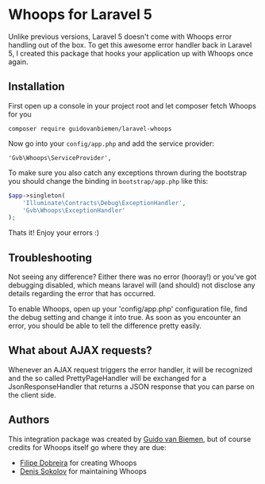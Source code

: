 # Whoops for Laravel 5

Unlike previous versions, Laravel 5 doesn't come with Whoops error handling
out of the box. To get this awesome error handler back in Laravel 5, I
created this package that hooks your application up with Whoops once again.

## Installation

First open up a console in your project root and let composer fetch Whoops
for you
```
composer require guidovanbiemen/laravel-whoops
```

Now go into your `config/app.php` and add the service provider:
```
'Gvb\Whoops\ServiceProvider',
```

To make sure you also catch any exceptions thrown during the bootstrap you
should change the binding in `bootstrap/app.php` like this:
```php
$app->singleton(
 	'Illuminate\Contracts\Debug\ExceptionHandler',
 	'Gvb\Whoops\ExceptionHandler'
);
```

Thats it! Enjoy your errors :)

## Troubleshooting

Not seeing any difference? Either there was no error (hooray!) or you've got
debugging disabled, which means laravel will (and should) not disclose any
details regarding the error that has occurred.

To enable Whoops, open up your 'config/app.php' configuration file, find the
debug setting and change it into true. As soon as you encounter an error,
you should be able to tell the difference pretty easily.

## What about AJAX requests?
 
Whenever an AJAX request triggers the error handler, it will be recognized
and the so called PrettyPageHandler will be exchanged for a
JsonResponseHandler that returns a JSON response that you can parse on the
client side.

## Authors

This integration package was created by
[Guido van Biemen](https://github.com/guidovanbiemen), but of course credits
for Whoops itself go where they are due:

* [Filipe Dobreira](https://github.com/filp) for creating Whoops
* [Denis Sokolov](https://github.com/denis-sokolov) for maintaining Whoops
